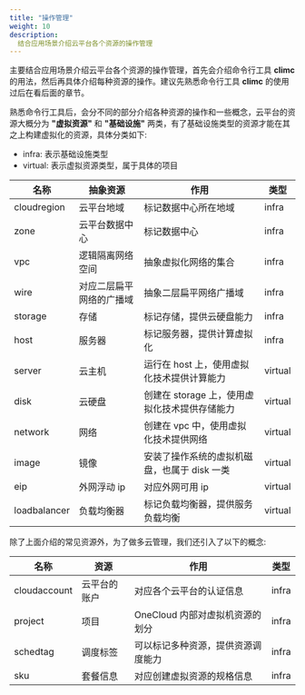 ```yaml
---
title: "操作管理"
weight: 10
description:
  结合应用场景介绍云平台各个资源的操作管理
---
```


主要结合应用场景介绍云平台各个资源的操作管理，首先会介绍命令行工具 **climc** 的用法，然后再具体介绍每种资源的操作。建议先熟悉命令行工具 **climc** 的使用过后在看后面的章节。

熟悉命令行工具后，会分不同的部分介绍各种资源的操作和一些概念，云平台的资源大概分为 **"虚拟资源"** 和 **"基础设施"** 两类，有了基础设施类型的资源才能在其之上构建虚拟化的资源，具体分类如下:

- infra: 表示基础设施类型
- virtual: 表示虚拟资源类型，属于具体的项目

| 名称         | 抽象资源                 | 作用                                          | 类型    |
|--------------|--------------------------|-----------------------------------------------|---------|
| cloudregion  | 云平台地域               | 标记数据中心所在地域                          | infra   |
| zone         | 云平台数据中心           | 标记数据中心                                  | infra   |
| vpc          | 逻辑隔离网络空间         | 抽象虚拟化网络的集合                          | infra   |
| wire         | 对应二层扁平网络的广播域 | 抽象二层扁平网络广播域                        | infra   |
| storage      | 存储                     | 标记存储，提供云硬盘能力                      | infra   |
| host         | 服务器                   | 标记服务器，提供计算虚拟化                    | infra   |
| server       | 云主机                   | 运行在 host 上，使用虚拟化技术提供计算能力    | virtual |
| disk         | 云硬盘                   | 创建在 storage 上，使用虚拟化技术提供存储能力 | virtual |
| network      | 网络                     | 创建在 vpc 中，使用虚拟化技术提供网络         | virtual |
| image        | 镜像                     | 安装了操作系统的虚拟机磁盘，也属于 disk 一类  | virtual |
| eip          | 外网浮动 ip              | 对应外网可用 ip                               | virtual |
| loadbalancer | 负载均衡器               | 标记负载均衡器，提供服务负载均衡              | virtual |

除了上面介绍的常见资源外，为了做多云管理，我们还引入了以下的概念:

| 名称         | 资源         | 作用                               | 类型  |
|--------------|--------------|------------------------------------|-------|
| cloudaccount | 云平台的账户 | 对应各个云平台的认证信息           | infra |
| project      | 项目         | OneCloud 内部对虚拟机资源的划分    | infra |
| schedtag     | 调度标签     | 可以标记多种资源，提供资源调度能力 | infra |
| sku          | 套餐信息     | 对应创建虚拟资源的规格信息         | infra |
